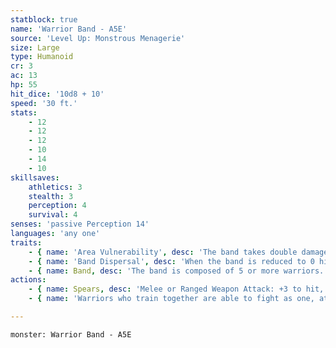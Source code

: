 ```yaml
---
statblock: true
name: 'Warrior Band - A5E'
source: 'Level Up: Monstrous Menagerie'
size: Large
type: Humanoid
cr: 3
ac: 13
hp: 55
hit_dice: '10d8 + 10'
speed: '30 ft.'
stats:
    - 12
    - 12
    - 12
    - 10
    - 14
    - 10
skillsaves:
    athletics: 3
    stealth: 3
    perception: 4
    survival: 4
senses: 'passive Perception 14'
languages: 'any one'
traits:
    - { name: 'Area Vulnerability', desc: 'The band takes double damage from any effect that targets an area.' }
    - { name: 'Band Dispersal', desc: 'When the band is reduced to 0 hit points, it turns into 2 (1d4) warriors with 5 hit points each.' }
    - { name: Band, desc: 'The band is composed of 5 or more warriors. If it is subjected to a spell, attack, or other effect that affects only one target, it takes any damage but ignores other effects. It can share its space with Medium or smaller creatures or objects. The band can move through any opening large enough for one Medium creature without squeezing.' }
actions:
    - { name: Spears, desc: 'Melee or Ranged Weapon Attack: +3 to hit, reach 5 ft. or range 20/60 ft., one target. Hit: 22 (5d6 + 5) piercing damage, or half damage when bloodied.' }
    - { name: 'Warriors who train together are able to fight as one, attacking and retreating as if they share a mind', desc: '' }

---
```

```statblock
monster: Warrior Band - A5E
```
